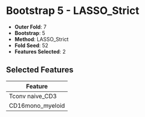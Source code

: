 # Bootstrap 5 - LASSO_Strict

- **Outer Fold**: 7
- **Bootstrap**: 5
- **Method**: LASSO_Strict
- **Fold Seed**: 52
- **Features Selected**: 2

## Selected Features

| Feature |
|---------|
| Tconv naive_CD3 |
| CD16mono_myeloid |
